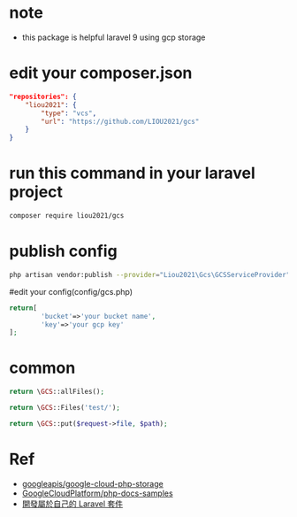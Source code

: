 # note
- this package is helpful laravel 9 using gcp storage

# edit your composer.json
```json
"repositories": {
    "liou2021": {
        "type": "vcs", 
        "url": "https://github.com/LIOU2021/gcs"
    }
}
```

# run this command in your laravel project
```bash
composer require liou2021/gcs
```

# publish config
```bash
php artisan vendor:publish --provider="Liou2021\Gcs\GCSServiceProvider"
```

#edit your config(config/gcs.php)
```php
return[
        'bucket'=>'your bucket name',
        'key'=>'your gcp key'
];

```

# common
```php
return \GCS::allFiles();

return \GCS::Files('test/');

return \GCS::put($request->file, $path);
```

# Ref
- [googleapis/google-cloud-php-storage](https://github.com/googleapis/google-cloud-php-storage)
- [GoogleCloudPlatform/php-docs-samples](https://github.com/GoogleCloudPlatform/php-docs-samples/tree/master/storage/src)
- [開發屬於自己的 Laravel 套件](https://tech.ray247k.com/blog/202107-laravel-package-development/)
